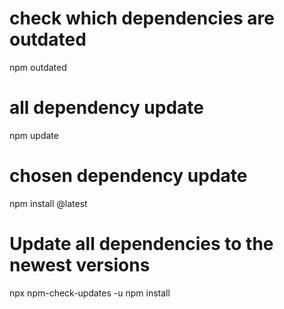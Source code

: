 # check which dependencies are outdated
npm outdated

# all dependency update
npm update

# chosen dependency update
npm install <packagename>@latest

# Update all dependencies to the newest versions
npx npm-check-updates -u
npm install

